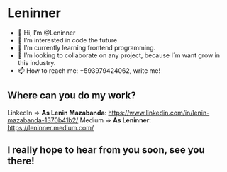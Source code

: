 # Leninner


- 👋 Hi, I’m @Leninner
- 👀 I’m interested in code the future
- 🌱 I’m currently learning frontend programming. 
- 💞️ I’m looking to collaborate on any project, because I´m want grow in this industry.
- 📫 How to reach me: +593979424062, write me!

## Where can you do my work?

LinkedIn => **As Lenin Mazabanda**: https://www.linkedin.com/in/lenin-mazabanda-1370b41b2/
Medium => **As Leninner**: https://leninner.medium.com/

## I really hope to hear from you soon, **see you there!**

<!---
Leninner/Leninner is a ✨ special ✨ repository because its `README.md` (this file) appears on your GitHub profile.
You can click the Preview link to take a look at your changes.
--->
